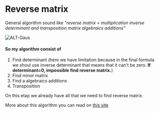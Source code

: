 # Reverse matrix

General algorithm sound like *"reverse matrix = multiplication inverse determinant and transposition matrix algebraics additions"*

![ALT-Gaus](https://upload.wikimedia.org/wikipedia/commons/9/9b/Carl_Friedrich_Gauss.jpg?uselang=ru)

#### So my algorithm consist of
1. Find determinant (here we have limitation because in the final formula we shoul use inverse determinant that means that it can't be zero. **If determinant=0, impossible find reverse matrix.**)
2. Find minor matrix
3. Find a algebraics additions
4. Transposition

On this etap we already have all that we need to find reverse matrix.

More about this algorithm you can read on [this site](http://mathprofi.ru/kak_naiti_obratnuyu_matricu.html)
